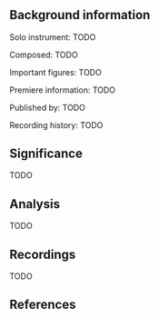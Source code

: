 # 

## Background information

Solo instrument: TODO

Composed: TODO

Important figures: TODO

Premiere information: TODO

Published by: TODO

Recording history: TODO

## Significance

TODO

## Analysis

TODO

## Recordings

TODO

## References

[^1]: 
